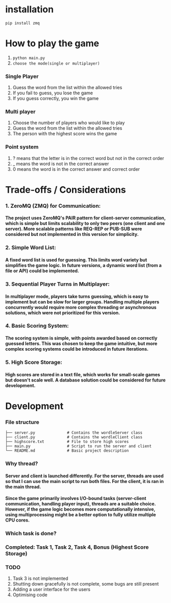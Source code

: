 # installation
`pip install zmq`

# How to play the game
1. `python main.py`
2. `choose the mode(single or multiplayer)`

### Single Player
1. Guess the word from the list within the allowed tries
2. If you fail to guess, you lose the game
3. If you guess correctly, you win the game

### Multi player
1. Choose the number of players who would like to play
2. Guess the word from the list within the allowed tries
3. The person with the highest score wins the game

### Point system
1. ? means that the letter is in the correct word but not in the correct order
2. _ means the word is not in the correct answer
3. 0 means the word is in the correct answer and correct order

# Trade-offs / Considerations

### 1. ZeroMQ (ZMQ) for Communication:

#### The project uses ZeroMQ's PAIR pattern for client-server communication, which is simple but limits scalability to only two peers (one client and one server). More scalable patterns like REQ-REP or PUB-SUB were considered but not implemented in this version for simplicity.

### 2. Simple Word List:

#### A fixed word list is used for guessing. This limits word variety but simplifies the game logic. In future versions, a dynamic word list (from a file or API) could be implemented.

### 3. Sequential Player Turns in Multiplayer:

#### In multiplayer mode, players take turns guessing, which is easy to implement but can be slow for larger groups. Handling multiple players concurrently would require more complex threading or asynchronous solutions, which were not prioritized for this version.

### 4. Basic Scoring System:

#### The scoring system is simple, with points awarded based on correctly guessed letters. This was chosen to keep the game intuitive, but more complex scoring systems could be introduced in future iterations.

### 5. High Score Storage:

#### High scores are stored in a text file, which works for small-scale games but doesn't scale well. A database solution could be considered for future development.

# Development

### File structure

```
├── server.py              # Contains the wordleServer class
├── client.py              # Contains the wordleClient class
├── highscore.txt          # File to store high scores
├── main.py                # Script to run the server and client
└── README.md              # Basic project description
```

### Why thread?

#### Server and client is launched differently. For the server, threads are used so that I can use the main script to run both files. For the client, it is ran in the main thread.

#### Since the game primarily involves I/O-bound tasks (server-client communication, handling player input), threads are a suitable choice. However, if the game logic becomes more computationally intensive, using multiprocessing might be a better option to fully utilize multiple CPU cores.

### Which task is done?

### Completed: Task 1, Task 2, Task 4, Bonus (Highest Score Storage)

### TODO

1. Task 3 is not implemented
2. Shutting down gracefully is not complete, some bugs are still present
3. Adding a user interface for the users
4. Optimising code
